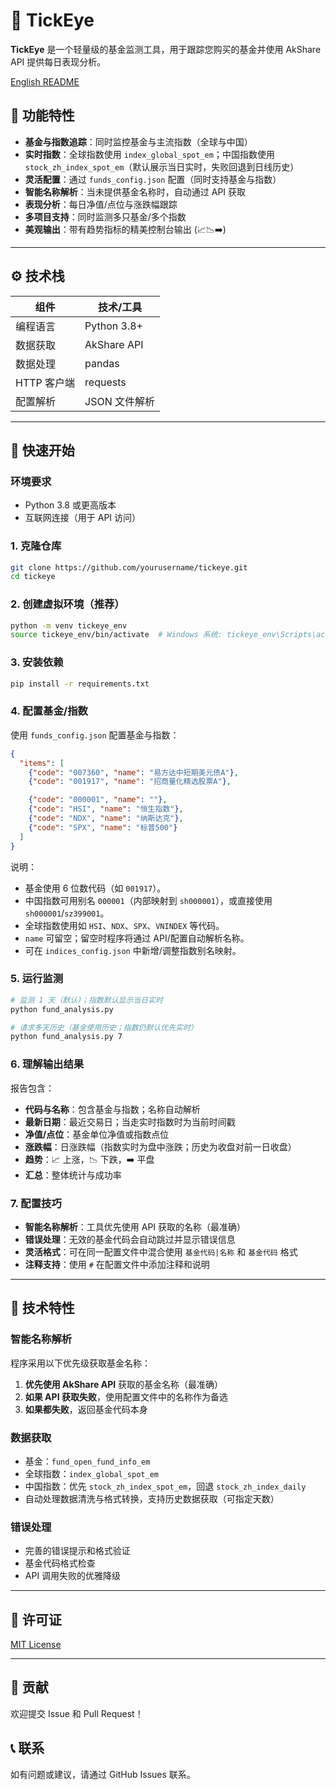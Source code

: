# 🦉 TickEye

**TickEye** 是一个轻量级的基金监测工具，用于跟踪您购买的基金并使用 AkShare API 提供每日表现分析。

[English README](README.md)

## 📌 功能特性

- **基金与指数追踪**：同时监控基金与主流指数（全球与中国）
- **实时指数**：全球指数使用 `index_global_spot_em`；中国指数使用 `stock_zh_index_spot_em`（默认展示当日实时，失败回退到日线历史）
- **灵活配置**：通过 `funds_config.json` 配置（同时支持基金与指数）
- **智能名称解析**：当未提供基金名称时，自动通过 API 获取
- **表现分析**：每日净值/点位与涨跌幅跟踪
- **多项目支持**：同时监测多只基金/多个指数
- **美观输出**：带有趋势指标的精美控制台输出 (📈📉➡️)

---

## ⚙️ 技术栈

| 组件         | 技术/工具                    |
|-------------|------------------------------|
| 编程语言      | Python 3.8+                  |
| 数据获取      | AkShare API                   |
| 数据处理      | pandas                        |
| HTTP 客户端   | requests                      |
| 配置解析      | JSON 文件解析                  |

---

## 🚀 快速开始

### 环境要求

- Python 3.8 或更高版本
- 互联网连接（用于 API 访问）

### 1. 克隆仓库

```bash
git clone https://github.com/yourusername/tickeye.git
cd tickeye
```

### 2. 创建虚拟环境（推荐）

```bash
python -m venv tickeye_env
source tickeye_env/bin/activate  # Windows 系统: tickeye_env\Scripts\activate
```

### 3. 安装依赖

```bash
pip install -r requirements.txt
```

### 4. 配置基金/指数

使用 `funds_config.json` 配置基金与指数：

```json
{
  "items": [
    {"code": "007360", "name": "易方达中短期美元债A"},
    {"code": "001917", "name": "招商量化精选股票A"},

    {"code": "000001", "name": ""},           
    {"code": "HSI", "name": "恒生指数"},      
    {"code": "NDX", "name": "纳斯达克"},      
    {"code": "SPX", "name": "标普500"}
  ]
}
```

说明：
- 基金使用 6 位数代码（如 `001917`）。
- 中国指数可用别名 `000001`（内部映射到 `sh000001`），或直接使用 `sh000001`/`sz399001`。
- 全球指数使用如 `HSI`、`NDX`、`SPX`、`VNINDEX` 等代码。
- `name` 可留空；留空时程序将通过 API/配置自动解析名称。
- 可在 `indices_config.json` 中新增/调整指数别名映射。

### 5. 运行监测

```bash
# 监测 1 天（默认）；指数默认显示当日实时
python fund_analysis.py

# 请求多天历史（基金使用历史；指数仍默认优先实时）
python fund_analysis.py 7
```

### 6. 理解输出结果

报告包含：

- **代码与名称**：包含基金与指数；名称自动解析
- **最新日期**：最近交易日；当走实时指数时为当前时间戳
- **净值/点位**：基金单位净值或指数点位
- **涨跌幅**：日涨跌幅（指数实时为盘中涨跌；历史为收盘对前一日收盘）
- **趋势**：📈 上涨，📉 下跌，➡️ 平盘
- **汇总**：整体统计与成功率

### 7. 配置技巧

- **智能名称解析**：工具优先使用 API 获取的名称（最准确）
- **错误处理**：无效的基金代码会自动跳过并显示错误信息
- **灵活格式**：可在同一配置文件中混合使用 `基金代码|名称` 和 `基金代码` 格式
- **注释支持**：使用 `#` 在配置文件中添加注释和说明

---

## 🔧 技术特性

### 智能名称解析

程序采用以下优先级获取基金名称：

1. **优先使用 AkShare API** 获取的基金名称（最准确）
2. **如果 API 获取失败**，使用配置文件中的名称作为备选
3. **如果都失败**，返回基金代码本身

### 数据获取

- 基金：`fund_open_fund_info_em`
- 全球指数：`index_global_spot_em`
- 中国指数：优先 `stock_zh_index_spot_em`，回退 `stock_zh_index_daily`
- 自动处理数据清洗与格式转换，支持历史数据获取（可指定天数）

### 错误处理

- 完善的错误提示和格式验证
- 基金代码格式检查
- API 调用失败的优雅降级

---

## 📄 许可证

[MIT License](LICENSE)

---

## 🤝 贡献

欢迎提交 Issue 和 Pull Request！

## 📞 联系

如有问题或建议，请通过 GitHub Issues 联系。
